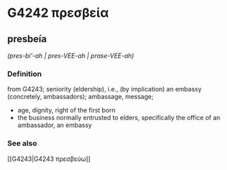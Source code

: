 # G4242 πρεσβεία

## presbeía

_(pres-bi'-ah | pres-VEE-ah | prase-VEE-ah)_

### Definition

from G4243; seniority (eldership), i.e., (by implication) an embassy (concretely, ambassadors); ambassage, message; 

- age, dignity, right of the first born
- the business normally entrusted to elders, specifically the office of an ambassador, an embassy

### See also

[[G4243|G4243 πρεσβεύω]]
